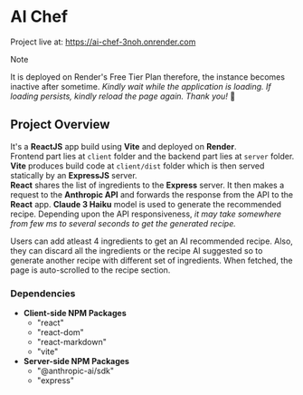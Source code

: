 # AI Chef

Project live at: https://ai-chef-3noh.onrender.com

> [!NOTE]
> It is deployed on Render's Free Tier Plan therefore, the instance becomes inactive after sometime. _Kindly wait while the application is loading. If loading persists, kindly reload the page again. Thank you!_ :slightly_smiling_face:


## Project Overview

It's a **ReactJS** app build using **Vite** and deployed on **Render**.  
Frontend part lies at ```client``` folder and the backend part lies at ```server``` folder. **Vite** produces build code at ```client/dist``` folder which is then served statically by an **ExpressJS** server.  
**React** shares the list of ingredients to the **Express** server. It then makes a request to the  **Anthropic API** and forwards the response from the API to the **React** app. **Claude 3 Haiku** model is used to generate the recommended recipe. Depending upon the API responsiveness, _it may take somewhere from few ms to several seconds to get the generated recipe._

Users can add atleast 4 ingredients to get an AI recommended recipe. Also, they can discard all the ingredients or the recipe AI suggested so to generate another recipe with different set of ingredients. When fetched, the page is auto-scrolled to the recipe section.

### Dependencies

- **Client-side NPM Packages**
  - "react"
  - "react-dom"
  - "react-markdown"
  - "vite"
- **Server-side NPM Packages**
  - "@anthropic-ai/sdk"
  - "express"


